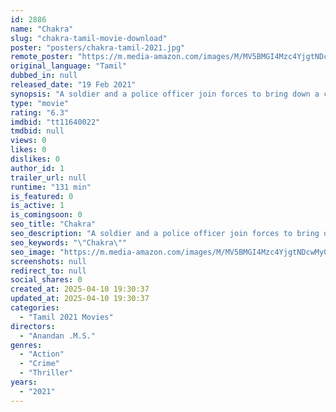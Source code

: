 ```yaml
---
id: 2886
name: "Chakra"
slug: "chakra-tamil-movie-download"
poster: "posters/chakra-tamil-2021.jpg"
remote_poster: "https://m.media-amazon.com/images/M/MV5BMGI4Mzc4YjgtNDcwMy00N2VjLTg4MjItOGNhNmRkNTQ0ZTVkXkEyXkFqcGc@._V1_SX300.jpg"
original_language: "Tamil"
dubbed_in: null
released_date: "19 Feb 2021"
synopsis: "A soldier and a police officer join forces to bring down a cyber hacker."
type: "movie"
rating: "6.3"
imdbid: "tt11640022"
tmdbid: null
views: 0
likes: 0
dislikes: 0
author_id: 1
trailer_url: null
runtime: "131 min"
is_featured: 0
is_active: 1
is_comingsoon: 0
seo_title: "Chakra"
seo_description: "A soldier and a police officer join forces to bring down a cyber hacker."
seo_keywords: "\"Chakra\""
seo_image: "https://m.media-amazon.com/images/M/MV5BMGI4Mzc4YjgtNDcwMy00N2VjLTg4MjItOGNhNmRkNTQ0ZTVkXkEyXkFqcGc@._V1_SX300.jpg"
screenshots: null
redirect_to: null
social_shares: 0
created_at: 2025-04-10 19:30:37
updated_at: 2025-04-10 19:30:37
categories:
  - "Tamil 2021 Movies"
directors:
  - "Anandan .M.S."
genres:
  - "Action"
  - "Crime"
  - "Thriller"
years:
  - "2021"
---
```

